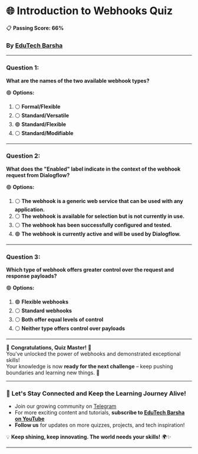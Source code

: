 # 🌐 **Introduction to Webhooks Quiz**  
📋 **Passing Score: 66%**
### By [EduTech Barsha](https://www.youtube.com/@edutechbarsha)  

---

### **Question 1:**  
**What are the names of the two available webhook types?**  

🟢 **Options:**  
1. ⚪ **Formal/Flexible**  
2. ⚪ **Standard/Versatile**  
3. 🟢 **Standard/Flexible**  
4. ⚪ **Standard/Modifiable**  

---

### **Question 2:**  
**What does the "Enabled" label indicate in the context of the webhook request from Dialogflow?**  

🟢 **Options:**  
1. ⚪ **The webhook is a generic web service that can be used with any application.**  
2. ⚪ **The webhook is available for selection but is not currently in use.**  
3. ⚪ **The webhook has been successfully configured and tested.**  
4. 🟢 **The webhook is currently active and will be used by Dialogflow.**  

---

### **Question 3:**  
**Which type of webhook offers greater control over the request and response payloads?**  

🟢 **Options:**  
1. 🟢 **Flexible webhooks**  
2. ⚪ **Standard webhooks**  
3. ⚪ **Both offer equal levels of control**  
4. ⚪ **Neither type offers control over payloads**  

---

🎉 **Congratulations, Quiz Master!** 🎉  
You've unlocked the power of webhooks and demonstrated exceptional skills!  
Your knowledge is now **ready for the next challenge** – keep pushing boundaries and learning new things. 🚀  

---

### 🌟 **Let's Stay Connected and Keep the Learning Journey Alive!**  
- Join our growing community on [Telegram](https://t.me/edutechbarsha)  
- For more exciting content and tutorials, **subscribe to [EduTech Barsha on YouTube](https://www.youtube.com/@edutechbarsha)**  
- **Follow us** for updates on more quizzes, projects, and tech inspiration!  

💡 **Keep shining, keep innovating. The world needs your skills!** 🌍✨

---
